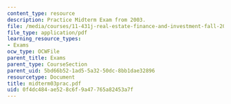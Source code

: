 ```yaml
---
content_type: resource
description: Practice Midterm Exam from 2003.
file: /media/courses/11-431j-real-estate-finance-and-investment-fall-2006/0f4dc484ae528c6f9a47765a82453a7f_midterm03prac.pdf
file_type: application/pdf
learning_resource_types:
- Exams
ocw_type: OCWFile
parent_title: Exams
parent_type: CourseSection
parent_uid: 5bd66b52-1ad5-5a32-50dc-8bb1dae32896
resourcetype: Document
title: midterm03prac.pdf
uid: 0f4dc484-ae52-8c6f-9a47-765a82453a7f
---
```

